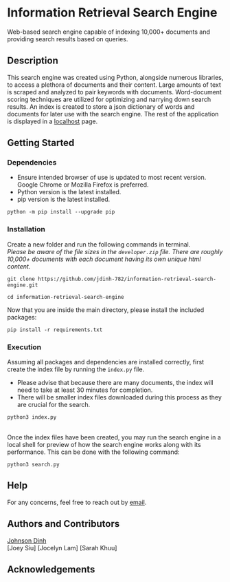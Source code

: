 # Information Retrieval Search Engine
Web-based search engine capable of indexing 10,000+ documents and providing search results based on queries.

## Description
This search engine was created using Python, alongside numerous libraries, to access a plethora of documents and their content. Large amounts of text is scraped and analyzed to pair keywords with documents. Word-document scoring techniques are utilized for optimizing and narrying down search results. An index is created to store a json dictionary of words and documents for later use with the search engine. The rest of the application is displayed in a [localhost](http://localhost:8000) page. 

## Getting Started
### Dependencies
* Ensure intended browser of use is updated to most recent version. Google Chrome or Mozilla Firefox is preferred.
* Python version is the latest installed.
* pip version is the latest installed.
```
python -m pip install --upgrade pip
```

### Installation
Create a new folder and run the following commands in terminal. <br>
*Please be aware of the file sizes in the ```developer.zip``` file. There are roughly 10,000+ documents with each document having its own unique html content.*
``` 
git clone https://github.com/jdinh-782/information-retrieval-search-engine.git

cd information-retrieval-search-engine 
```

Now that you are inside the main directory, please install the included packages:
```
pip install -r requirements.txt
```

### Execution
Assuming all packages and dependencies are installed correctly, first create the index file by running the ```index.py``` file. <br>
* Please advise that because there are many documents, the index will need to take at least 30 minutes for completion.
* There will be smaller index files downloaded during this process as they are crucial for the search. <br>

```python3 index.py```

<br> Once the index files have been created, you may run the search engine in a local shell for preview of how the search engine works along with its performance. This can be done with the following command: 

```python3 search.py```


## Help
For any concerns, feel free to reach out by [email](jdinh782@gmail.com).

## Authors and Contributors
[Johnson Dinh](https://www.linkedin.com/in/johnson-dinh/) <br>
[Joey Siu]
[Jocelyn Lam]
[Sarah Khuu]

## Acknowledgements




